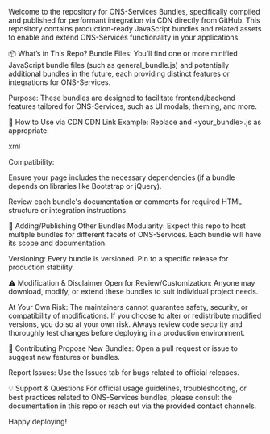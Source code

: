 Welcome to the repository for ONS-Services Bundles, specifically compiled and published for performant integration via CDN directly from GitHub. This repository contains production-ready JavaScript bundles and related assets to enable and extend ONS-Services functionality in your applications.

📦 What’s in This Repo? Bundle Files: You’ll find one or more minified JavaScript bundle files (such as general_bundle.js) and potentially additional bundles in the future, each providing distinct features or integrations for ONS-Services.

Purpose: These bundles are designed to facilitate frontend/backend features tailored for ONS-Services, such as UI modals, theming, and more.

🚀 How to Use via CDN CDN Link Example: Replace and <your_bundle>.js as appropriate:

xml   <script src="https://cdn.jsdelivr.net/gh/your-org/ons-services-bundles@/.js"></script>


Compatibility:

Ensure your page includes the necessary dependencies (if a bundle depends on libraries like Bootstrap or jQuery).

Review each bundle's documentation or comments for required HTML structure or integration instructions.

📁 Adding/Publishing Other Bundles Modularity: Expect this repo to host multiple bundles for different facets of ONS-Services. Each bundle will have its scope and documentation.

Versioning: Every bundle is versioned. Pin to a specific release for production stability.

⚠️ Modification & Disclaimer Open for Review/Customization: Anyone may download, modify, or extend these bundles to suit individual project needs.

At Your Own Risk: The maintainers cannot guarantee safety, security, or compatibility of modifications. If you choose to alter or redistribute modified versions, you do so at your own risk. Always review code security and thoroughly test changes before deploying in a production environment.

📝 Contributing Propose New Bundles: Open a pull request or issue to suggest new features or bundles.

Report Issues: Use the Issues tab for bugs related to official releases.

💡 Support & Questions For official usage guidelines, troubleshooting, or best practices related to ONS-Services bundles, please consult the documentation in this repo or reach out via the provided contact channels.

Happy deploying!
